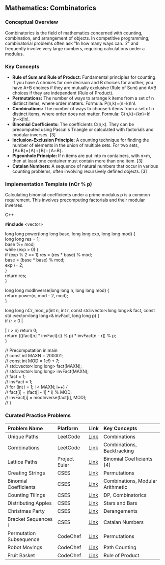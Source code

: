 
## **Mathematics: Combinatorics**

### **Conceptual Overview**

Combinatorics is the field of mathematics concerned with counting, combination, and arrangement of objects. In competitive programming, combinatorial problems often ask "In how many ways can...?" and frequently involve very large numbers, requiring calculations under a modulus.

### **Key Concepts**

* **Rule of Sum and Rule of Product:** Fundamental principles for counting. If you have A choices for one decision and B choices for another, you have A+B choices if they are mutually exclusive (Rule of Sum) and A×B choices if they are independent (Rule of Product).  
* **Permutations:** The number of ways to arrange k items from a set of n distinct items, where order matters. Formula: P(n,k)=(n−k)\!n\!​.  
* **Combinations:** The number of ways to choose k items from a set of n distinct items, where order does not matter. Formula: C(n,k)=(kn​)=k\!(n−k)\!n\!​.  
* **Binomial Coefficients:** The coefficients C(n,k). They can be precomputed using Pascal's Triangle or calculated with factorials and modular inverses. \[3\]  
* **Inclusion-Exclusion Principle:** A counting technique for finding the number of elements in the union of multiple sets. For two sets, ∣A∪B∣=∣A∣+∣B∣−∣A∩B∣.  
* **Pigeonhole Principle:** If n items are put into m containers, with n\>m, then at least one container must contain more than one item. \[3\]  
* **Catalan Numbers:** A sequence of natural numbers that occur in various counting problems, often involving recursively defined objects. \[3\]

### **Implementation Template (nCr % p)**

Calculating binomial coefficients under a prime modulus p is a common requirement. This involves precomputing factorials and their modular inverses.

C++

\#**include** \<vector\>

long long power(long long base, long long exp, long long mod) {  
    long long res \= 1;  
    base %= mod;  
    while (exp \> 0) {  
        if (exp % 2 \== 1) res \= (res \* base) % mod;  
        base \= (base \* base) % mod;  
        exp /= 2;  
    }  
    return res;  
}

long long modInverse(long long n, long long mod) {  
    return power(n, mod \- 2, mod);  
}

long long nCr\_mod\_p(int n, int r, const std::vector\<long long\>& fact, const std::vector\<long long\>& invFact, long long p) {  
    if (r \< 0 |

| r \> n) return 0;  
    return (((fact\[n\] \* invFact\[r\]) % p) \* invFact\[n \- r\]) % p;  
}

// Precomputation in main  
// const int MAXN \= 200001;  
// const int MOD \= 1e9 \+ 7;  
// std::vector\<long long\> fact(MAXN);  
// std::vector\<long long\> invFact(MAXN);  
// fact \= 1;  
// invFact \= 1;  
// for (int i \= 1; i \< MAXN; i++) {  
//     fact\[i\] \= (fact\[i \- 1\] \* i) % MOD;  
//     invFact\[i\] \= modInverse(fact\[i\], MOD);  
// }

### **Curated Practice Problems**

| Problem Name | Platform | Link | Key Concepts |
| :---- | :---- | :---- | :---- |
| Unique Paths | LeetCode | [Link](https://leetcode.com/problems/unique-paths/) | Combinations |
| Combinations | LeetCode | [Link](https://leetcode.com/problems/combinations/) | Combinations, Backtracking |
| Lattice Paths | Project Euler | [Link](https://projecteuler.net/problem=15) | Binomial Coefficients \[4\] |
| Creating Strings | CSES | [Link](https://cses.fi/problemset/task/1622) | Permutations |
| Binomial Coefficients | CSES | [Link](https://cses.fi/problemset/task/1079) | Combinations, Modular Arithmetic |
| Counting Tilings | CSES | [Link](https://cses.fi/problemset/task/2181) | DP, Combinatorics |
| Distributing Apples | CSES | [Link](https://cses.fi/problemset/task/1716) | Stars and Bars |
| Christmas Party | CSES | [Link](https://cses.fi/problemset/task/1717) | Derangements |
| Bracket Sequences I | CSES | [Link](https://cses.fi/problemset/task/2064) | Catalan Numbers |
| Permutation Subsequence | CodeChef | [Link](https://www.codechef.com/learn/course/combinatorics/LCOM101/problems/LCOM102A) | Permutations |
| Robot Movings | CodeChef | [Link](https://www.codechef.com/learn/course/combinatorics/LCOM101/problems/LCOM104A) | Path Counting |
| Fruit Basket | CodeChef | [Link](https://www.codechef.com/learn/course/combinatorics/LCOM101/problems/LCOM103A) | Rule of Product |

